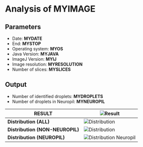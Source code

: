 Analysis of MYIMAGE
===

**Parameters**
--

- Date: **MYDATE**
- End: **MYSTOP**
- Operating system: **MYOS**
- Java Version: **MYJAVA**
- ImageJ Version: **MYIJ**
- Image resolution: **MYRESOLUTION**
- Number of slices: **MYSLICES**

**Output**
--

- Number of identified droplets: **MYDROPLETS**
- Number of droplets in Neuropil: **MYNEUROPIL**

|**RESULT**|![Result](MYGIF)|
|-------------------------------------|-----------------------------------|
|**Distribution (ALL)**|![Distribution](DISTJPG)|
|**Distribution (NON-NEUROPIL)**|![Distribution](DISTNNPJPG)|
|**Distribution (NEUROPIL)**|![Distribution Neuropil](DISTNPJPG)|
